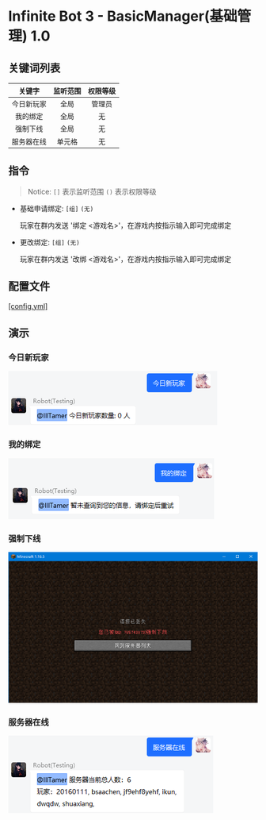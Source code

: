 # Infinite Bot 3 - BasicManager(基础管理) 1.0
 
## 关键词列表

| 关键字 | 监听范围 | 权限等级 |
| :----: | :----: | :----: |
| 今日新玩家 | 全局 | 管理员 |
| 我的绑定 | 全局 | 无 |
| 强制下线 | 全局 | 无 |
| 服务器在线 | 单元格 | 无 |

## 指令

> Notice: `[]` 表示监听范围 `()` 表示权限等级

- 基础申请绑定: `[组]` `(无)`

    玩家在群内发送 '绑定 <游戏名>'，在游戏内按指示输入即可完成绑定

- 更改绑定: `[组]` `(无)`

    玩家在群内发送 '改绑 <游戏名>'，在游戏内按指示输入即可完成绑定

## 配置文件

[[config.yml]](src/main/resources/config.yml)

## 演示

### 今日新玩家

![new-player](image/new-player.png)

### 我的绑定

![my-bind](image/my-bind.png)

### 强制下线

![force-out](image/force-out.png)

### 服务器在线

![online](image/online.png)